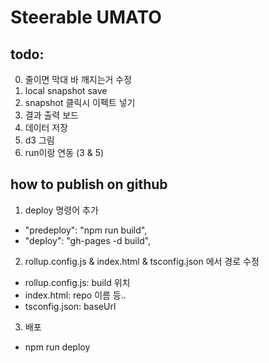 # Steerable UMATO

## todo:
0. 줄이면 막대 바 깨지는거 수정
1. local snapshot save
2. snapshot 클릭시 이펙트 넣기
3. 결과 출력 보드
4. 데이터 저장
5. d3 그림
6. run이랑 연동 (3 & 5)

## how to publish on github
1. deploy 명령어 추가
- "predeploy": "npm run build",
- "deploy": "gh-pages -d build",
2. rollup.config.js & index.html & tsconfig.json 에서 경로 수정
- rollup.config.js: build 위치
- index.html: repo 이름 등..
- tsconfig.json: baseUrl
3. 배포
- npm run deploy
